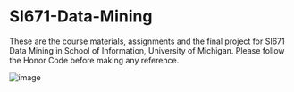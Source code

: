 # SI671-Data-Mining
These are the course materials, assignments and the final project for SI671 Data Mining in School of Information, University of Michigan. Please follow the Honor Code before making any reference.

![image](https://github.com/user-attachments/assets/c5b6cc00-3c4f-4f83-a802-b92cdf34b6da)

